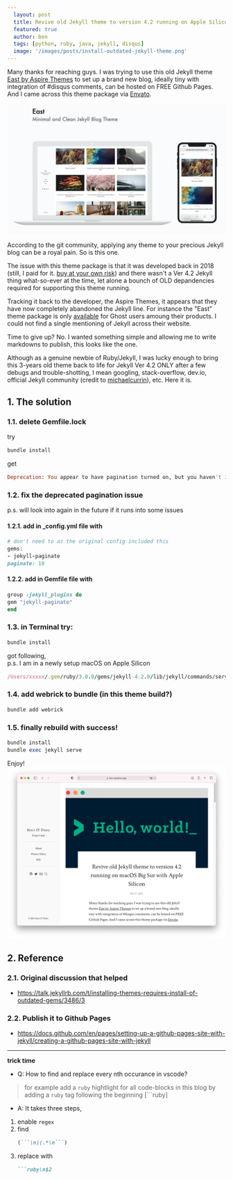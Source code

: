 ```yaml
---
  layout: post
  title: Revive old Jekyll theme to version 4.2 running on Apple Silicon/M1
  featured: true
  author: ben
  tags: [python, ruby, java, jekyll, disqus]
  image: '/images/posts/install-outdated-jekyll-theme.png'
---
```


Many thanks for reaching guys. I was trying to use this old Jekyll theme [East by Aspire Themes](https://aspirethemes.com/docs/east-jekyll) to set up a brand new blog, ideally tiny with integration of #disqus comments, can be hosted on FREE Github Pages. And I came across this theme package via [Envato](https://elements.envato.com/east-minimal-and-clean-jekyll-blog-theme-SJ9C94). 

![East for Jekyll](/images/posts/East-Jekyll-Envato.png "East for Jekyll")

According to the git community, applying any theme to your precious Jekyll blog can be a royal pain. So is this one.

The issue with this theme package is that it was developed back in 2018 (still, I paid for it. [buy at your own risk](https://elements.envato.com/east-minimal-and-clean-jekyll-blog-theme-SJ9C94)) and there wasn't a Ver 4.2 Jekyll thing what-so-ever at the time, let alone a bounch of OLD depandencies required for supporting this theme running. 

Tracking it back to the developer, the Aspire Themes, it appears that they have now completely abandoned the Jekyll line. For instance the "East" theme package is only [available](https://aspirethemes.com/themes/east) for Ghost users amoung their products. I could not find a single mentioning of Jekyll across their website. 

Time to give up? No. I wanted something simple and allowing me to write markdowns to publish, this looks like the one.

Although as a genuine newbie of Ruby/Jekyll, I was lucky enough to bring this 3-years old theme back to life for Jekyll Ver 4.2 ONLY after a few debugs and trouble-shotting, I mean googling, stack-overflow, dev.io, official Jekyll community (credit to [michaelcurrin](https://talk.jekyllrb.com/t/installing-themes-requires-install-of-outdated-gems/3486/3)), etc. Here it is.

## 1. The solution
### 1.1. delete Gemfile.lock 
try 
```ruby
bundle install
```
get
```ruby
Deprecation: You appear to have pagination turned on, but you haven't included the `jekyll-paginate` gem. Ensure you have `plugins: [jekyll-paginate]` in your configuration file.
```
### 1.2. fix the deprecated pagination issue  
p.s. will look into again in the future if it runs into some issues  

#### 1.2.1. add in _config.yml file with  
```ruby
# don't need to as the original config included this
gems:
- jekyll-paginate
paginate: 10
```

#### 1.2.2. add in Gemfile file with
```ruby
group :jekyll_plugins do
gem "jekyll-paginate"
end
```

### 1.3. in Terminal try:
```ruby
bundle install
```
got following,  
p.s. I am in a newly setup macOS on Apple Silicon
```ruby
/Users/xxxxx/.gem/ruby/3.0.0/gems/jekyll-4.2.0/lib/jekyll/commands/serve/servlet.rb:3:in `require': cannot load such file -- webrick (LoadError)
```
### 1.4. add webrick to bundle (in this theme build?)
```ruby
bundle add webrick
```
### 1.5. finally rebuild with success! 
```ruby
bundle install
bundle exec jekyll serve
```
Enjoy!  
![This blog](/images/posts/ben-it-blog.png "Ben's IT Diary")


## 2. Reference
### 2.1. Original discussion that helped
- https://talk.jekyllrb.com/t/installing-themes-requires-install-of-outdated-gems/3486/3

### 2.2. Publish it to Github Pages
- https://docs.github.com/en/pages/setting-up-a-github-pages-site-with-jekyll/creating-a-github-pages-site-with-jekyll

-----
__trick time__
- Q: How to find and replace every nth occurance in vscode?
> for example add a `ruby` hightlight for all code-blocks in this blog by adding a `ruby` tag following the beginning [```ruby]
- A: It takes three steps,
1. enable `regex` 
2. find 
   ```ruby
   (```\n)(.*\n```)
   ```
3. replace with 
    ```ruby
    ```ruby\n$2
    ```